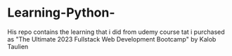 # Learning-Python-
His repo contains the learning that i did from udemy course tat i purchased as "The Ultimate 2023 Fullstack Web Development Bootcamp"  by Kalob Taulien
